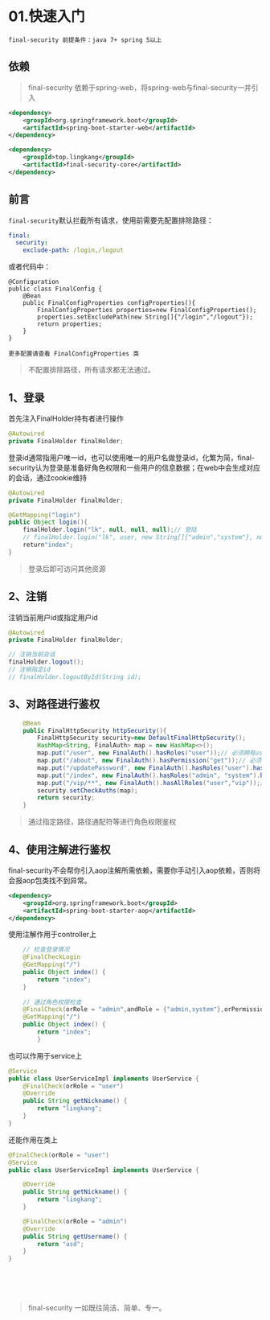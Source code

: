 # 01.快速入门

`final-security 前提条件：java 7+ spring 5以上`

## 依赖

> final-security 依赖于spring-web，将spring-web与final-security一并引入

```xml
<dependency>
    <groupId>org.springframework.boot</groupId>
    <artifactId>spring-boot-starter-web</artifactId>
</dependency>

<dependency>
    <groupId>top.lingkang</groupId>
    <artifactId>final-security-core</artifactId>
</dependency>
```

## 前言

`final-security`默认拦截所有请求，使用前需要先配置排除路径：

```yaml
final:
  security:
    exclude-path: /login,/logout
```

或者代码中：

```aidl
@Configuration
public class FinalConfig {
    @Bean
    public FinalConfigProperties configProperties(){
        FinalConfigProperties properties=new FinalConfigProperties();
        properties.setExcludePath(new String[]{"/login","/logout"});
        return properties;
    }
}
```
`更多配置请查看 FinalConfigProperties 类`
> 不配置排除路径，所有请求都无法通过。

## 1、登录
首先注入FinalHolder持有者进行操作
```java
@Autowired
private FinalHolder finalHolder;
```

登录id通常指用户唯一id，也可以使用唯一的用户名做登录id，化繁为简，final-security认为登录是准备好角色权限和一些用户的信息数据；在web中会生成对应的会话，通过cookie维持
```java
@Autowired
private FinalHolder finalHolder;

@GetMapping("login")
public Object login(){
    finalHolder.login("lk", null, null, null);// 登陆
    // finalHolder.login("lk", user, new String[]{"admin","system"}, null);// 登陆
    return"index";
}
```

> 登录后即可访问其他资源

## 2、注销

注销当前用户id或指定用户id

```java
@Autowired
private FinalHolder finalHolder;

// 注销当前会话
finalHolder.logout();
// 注销指定id
// finalHolder.logoutById(String id);
```

## 3、对路径进行鉴权
```java
    @Bean
    public FinalHttpSecurity httpSecurity(){
        FinalHttpSecurity security=new DefaultFinalHttpSecurity();
        HashMap<String, FinalAuth> map = new HashMap<>();
        map.put("/user", new FinalAuth().hasRoles("user"));// 必须拥有user角色
        map.put("/about", new FinalAuth().hasPermission("get"));// 必须拥有get权限
        map.put("/updatePassword", new FinalAuth().hasRoles("user").hasPermission("update"));// 需要拥有user角色和update权限
        map.put("/index", new FinalAuth().hasRoles("admin", "system").hasPermission("get"));// 至少有一个角色并拥有get权限
        map.put("/vip/**", new FinalAuth().hasAllRoles("user","vip"));// 需要同时拥有角色
        security.setCheckAuths(map);
        return security;
    }
```
> 通过指定路径，路径通配符等进行角色权限鉴权

## 4、使用注解进行鉴权
final-security不会帮你引入aop注解所需依赖，需要你手动引入aop依赖，否则将会报aop包类找不到异常。
```xml
<dependency>
    <groupId>org.springframework.boot</groupId>
    <artifactId>spring-boot-starter-aop</artifactId>
</dependency>
```
使用注解作用于controller上
```java
    // 检查登录情况
    @FinalCheckLogin
    @GetMapping("/")
    public Object index() {
        return "index";
    }
    
    // 通过角色权限检查
    @FinalCheck(orRole = "admin",andRole = {"admin,system"},orPermission = "get")
    @GetMapping("/")
    public Object index() {
        return "index";
        }
```
也可以作用于service上
```java
@Service
public class UserServiceImpl implements UserService {
    @FinalCheck(orRole = "user")
    @Override
    public String getNickname() {
        return "lingkang";
    }
}
```
还能作用在类上
```java
@FinalCheck(orRole = "user")
@Service
public class UserServiceImpl implements UserService {

    @Override
    public String getNickname() {
        return "lingkang";
    }

    @FinalCheck(orRole = "admin")
    @Override
    public String getUsername() {
        return "asd";
    }
}
```

<br/><br/><br/>
> final-security 一如既往简洁、简单、专一。